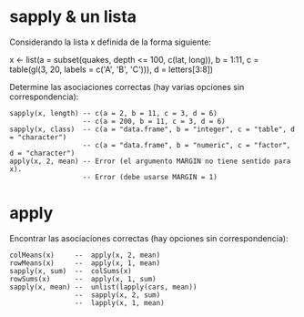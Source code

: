 
# sapply & un lista

Considerando la lista x definida de la forma siguiente:

x <- list(a = subset(quakes, depth <= 100, c(lat, long)),
          b = 1:11,
          c = table(gl(3, 20, labels = c('A', 'B', 'C'))),
          d = letters[3:8])

Determine las asociaciones correctas (hay varias opciones sin correspondencia):

    sapply(x, length) -- c(a = 2, b = 11, c = 3, d = 6)
                      -- c(a = 200, b = 11, c = 3, d = 6)
    sapply(x, class)  -- c(a = "data.frame", b = "integer", c = "table", d = "character")
                      -- c(a = "data.frame", b = "numeric", c = "factor", d = "character")
    apply(x, 2, mean) -- Error (el argumento MARGIN no tiene sentido para x).
                      -- Error (debe usarse MARGIN = 1)


# apply

Encontrar las asociaciones correctas (hay opciones sin correspondencia):

    colMeans(x)     --  apply(x, 2, mean)
    rowMeans(x)     --  apply(x, 1, mean)
    sapply(x, sum)  --  colSums(x)
    rowSums(x)      --  apply(x, 1, sum)
    sapply(x, mean) --  unlist(lapply(cars, mean))
                    --  sapply(x, 2, sum)
                    --  lapply(x, 1, mean)

